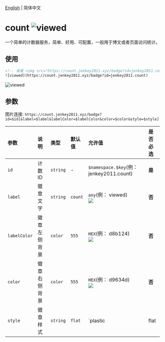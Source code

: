 [English](./README.md) | 简体中文
# count ![viewed](https://count.jenkey2011.xyz/badge?id=jenkey2011.count_viewed)

一个简单的计数器服务，简单、好用、可配置，一般用于博文或者页面访问统计。

## 使用

```html
<!-- 或者 <img src="https://count.jenkey2011.xyz/badge?id=jenkey2011.count"> -->
![viewed](https://count.jenkey2011.xyz/badge?id=jenkey2011.count)
```
![viewed](https://count.jenkey2011.xyz/badge?id=jenkey2011.count)

## 参数

图片连接: `https://count.jenkey2011.xyz/badge?id=$id[&label=$label&labelColor=$labelColor&color=$color&style=$style]`

|  参数 |  说明 | 类型 | 默认值 | 允许值 | 是否必选
| :------------ | :------------ |:------------ |:------------ |:------------ | :------------ |
| `id` | 计数ID  | `string`  | - | `$namespace.$key`(例： jenkey2011.count)  |  **是** |
| `label` | 徽章文字  | `string` | `count` | `any`(例： viewed) <br/>![](https://count.jenkey2011.xyz/badge?id=jenkey2011.count&label=viewed) | **否** |
| `labelColor` | 徽章左侧背景  | `color`  | `555`  | `HEX`(例： d8b124)  <br/>![](https://count.jenkey2011.xyz/badge?id=jenkey2011.count&labelColor=d8b124)| **否** |
| `color` | 徽章右侧背景 | `color`  | `555`  | `HEX`(例： d9634d) <br/>![](https://count.jenkey2011.xyz/badge?id=jenkey2011.count&color=d9634d)| **否** |
| `style` | 徽章样式  | `string`  | `flat`  | `plastic | flat | flat-square | for-the-badge | social` (例： for-the-badge) <br/>![](https://count.jenkey2011.xyz/badge?id=jenkey2011.count&style=for-the-badge) | **否** |